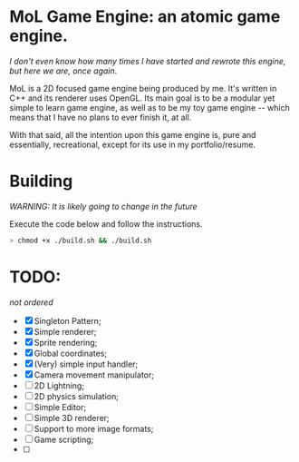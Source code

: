 
# MoL Game Engine: an atomic game engine.

*I don't even know how many times I have started and rewrote this engine, but here we are, once again*.

MoL is a 2D focused game engine being produced by me. It's written in C++ and its renderer uses OpenGL. Its main goal is to be a modular yet simple to learn game engine, as well as to be my toy game engine -- which means that I have no plans to ever finish it, at all.

With that said, all the intention upon this game engine is, pure and essentially, recreational, except for its use in my portfolio/resume. 

# Building
*WARNING: It is likely going to change in the future*

Execute the code below and follow the instructions.

```bash
> chmod +x ./build.sh && ./build.sh
```

# TODO:
*not ordered*

- [x] Singleton Pattern;
- [x] Simple renderer;
- [x] Sprite rendering;
- [x] Global coordinates;
- [x] (Very) simple input handler;
- [x] Camera movement manipulator;
- [ ] 2D Lightning;
- [ ] 2D physics simulation;
- [ ] Simple Editor;
- [ ] Simple 3D renderer;
- [ ] Support to more image formats;
- [ ] Game scripting;
- [ ] 